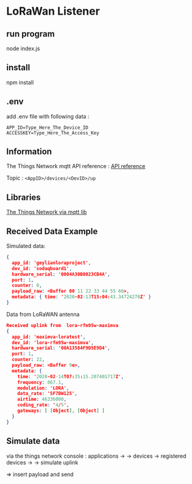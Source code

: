 # LoRaWan Listener
## run program
node index.js

## install
npm install

## .env

add .env file with following data :
```.env
APP_ID=Type_Here_The_Device_ID
ACCESSKEY=Type_Here_The_Access_Key
```
## Information
The Things Network mqtt API reference : 
[API reference](https://www.thethingsnetwork.org/docs/applications/mqtt/api.html)

Topic : `<AppID>/devices/<DevID>/up`

## Libraries

[The Things Network via mqtt lib](https://www.npmjs.com/package/ttn)

## Received Data Example 
Simulated data:
```json
{
  app_id: 'geylianloraproject',
  dev_id: 'sodaqboard1',
  hardware_serial: '0004A30B0023CB4A',
  port: 1,
  counter: 0,
  payload_raw: <Buffer 00 11 22 33 44 55 66>,
  metadata: { time: '2020-02-13T15:04:43.34724278Z' }
}
```
Data from LoRaWAN antenna 

```json
Received uplink from  lora-rfm95w-maximva
{
  app_id: 'maximva-loratest',
  dev_id: 'lora-rfm95w-maximva',
  hardware_serial: '00A13584F9D5E9D4',
  port: 1,
  counter: 22,
  payload_raw: <Buffer 9e>,
  metadata: {
    time: '2020-02-14T07:35:15.207401717Z',
    frequency: 867.1,
    modulation: 'LORA',
    data_rate: 'SF7BW125',
    airtime: 46336000,
    coding_rate: '4/5',
    gateways: [ [Object], [Object] ]
  }
}
```

## Simulate data

via the things network console :
applications -> <youre application> -> devices -> registered devices -> <youre device> -> simulate uplink 

=> insert payload and send
